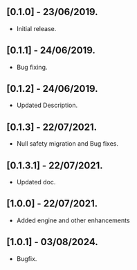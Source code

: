 ## [0.1.0] - 23/06/2019.

- Initial release.

## [0.1.1] - 24/06/2019.

- Bug fixing.

## [0.1.2] - 24/06/2019.

- Updated Description.

## [0.1.3] - 22/07/2021.

- Null safety migration and Bug fixes.

## [0.1.3.1] - 22/07/2021.

- Updated doc.

## [1.0.0] - 22/07/2021.

- Added engine and other enhancements

## [1.0.1] - 03/08/2024.

- Bugfix.
